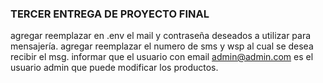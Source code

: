 ### TERCER ENTREGA DE PROYECTO FINAL

agregar reemplazar en .env el mail y contraseña deseados a utilizar para mensajería.
agregar reemplazar el numero de sms y wsp al cual se desea recibir el msg.
informar que el usuario con email admin@admin.com es el usuario admin que puede modificar los productos.
